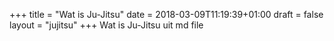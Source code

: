 +++
title = "Wat is Ju-Jitsu"
date = 2018-03-09T11:19:39+01:00
draft = false
layout = "jujitsu"
+++
Wat is Ju-Jitsu uit md file